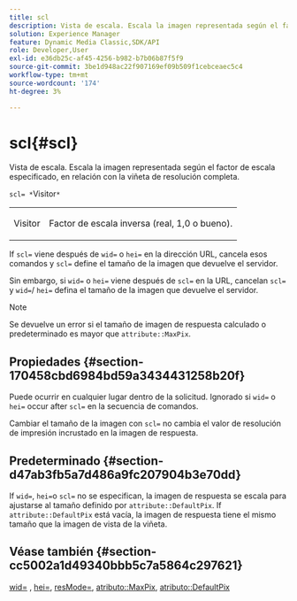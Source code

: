```yaml
---
title: scl
description: Vista de escala. Escala la imagen representada según el factor de escala especificado, en relación con la viñeta de resolución completa.
solution: Experience Manager
feature: Dynamic Media Classic,SDK/API
role: Developer,User
exl-id: e36db25c-af45-4256-b982-b7b06b87f5f9
source-git-commit: 3be1d948ac22f907169ef09b509f1cebceaec5c4
workflow-type: tm+mt
source-wordcount: '174'
ht-degree: 3%

---
```


# scl{#scl}

Vista de escala. Escala la imagen representada según el factor de escala especificado, en relación con la viñeta de resolución completa.

`scl= *`Visitor`*`

<table id="simpletable_EFE352FA8EF14197B6934783A2883451"> 
 <tr class="strow"> 
  <td class="stentry"> <p><span class="codeph"> <span class="varname"> Visitor</span> </span> </p></td> 
  <td class="stentry"> <p>Factor de escala inversa (real, 1,0 o bueno). </p></td> 
 </tr> 
</table>

If `scl=` viene después de `wid=` o `hei=` en la dirección URL, cancela esos comandos y `scl=` define el tamaño de la imagen que devuelve el servidor.

Sin embargo, si `wid=` o `hei=` viene después de `scl=` en la URL, cancelan `scl=` y `wid=`/ `hei=` defina el tamaño de la imagen que devuelve el servidor.

>[!NOTE]
>
>Se devuelve un error si el tamaño de imagen de respuesta calculado o predeterminado es mayor que `attribute::MaxPix`.

## Propiedades {#section-170458cbd6984bd59a3434431258b20f}

Puede ocurrir en cualquier lugar dentro de la solicitud. Ignorado si `wid=` o `hei=` occur after `scl=` en la secuencia de comandos.

Cambiar el tamaño de la imagen con `scl=` no cambia el valor de resolución de impresión incrustado en la imagen de respuesta.

## Predeterminado {#section-d47ab3fb5a7d486a9fc207904b3e70dd}

If `wid=`, `hei=`o `scl=` no se especifican, la imagen de respuesta se escala para ajustarse al tamaño definido por `attribute::DefaultPix`. If `attribute::DefaultPix` está vacía, la imagen de respuesta tiene el mismo tamaño que la imagen de vista de la viñeta.

## Véase también {#section-cc5002a1d49340bbb5c7a5864c297621}

[wid=](../../../../../ir-api/http-protocol/image-rendering-api-ref/c-ir-http-protocol-ref/c-ir-http-protocol-command-reference/r-ir-wid.md#reference-b7e691b0624941168c94b2749ae233ec) , [hei=](../../../../../ir-api/http-protocol/image-rendering-api-ref/c-ir-http-protocol-ref/c-ir-http-protocol-command-reference/r-ir-hei.md#reference-1c08f60365a94417a39867c09cac5478), [resMode=](../../../../../ir-api/http-protocol/image-rendering-api-ref/c-ir-http-protocol-ref/c-ir-http-protocol-command-reference/r-ir-http-resmode.md#reference-851a5b636f8948cfb11456c9b7dab0d3), [atributo::MaxPix](../../../../../ir-api/material-cat/image-rendering-api-ref/c-ir-material-catalog/c-ir-attributes-reference/r-ir-maxpix.md#reference-569f186bbc2840a6bd3cffa8ff3e7657), [atributo::DefaultPix](../../../../../ir-api/material-cat/image-rendering-api-ref/c-ir-material-catalog/c-ir-attributes-reference/r-ir-defaultpix.md#reference-102c98f9b5d24d2aaaeb756653fb0e6f)
